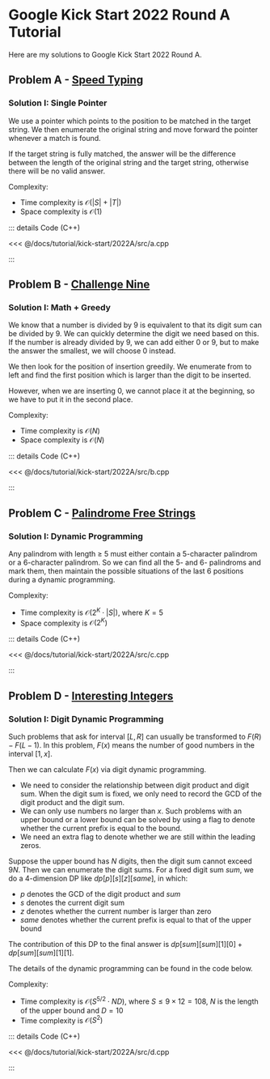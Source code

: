 # Google Kick Start 2022 Round A Tutorial

Here are my solutions to Google Kick Start 2022 Round A.

## Problem A - [Speed Typing](https://codingcompetitions.withgoogle.com/kickstart/round/00000000008cb33e/00000000009e7021)

### Solution I: Single Pointer

We use a pointer which points to the position to be matched in the target string. We then enumerate the original string and move forward the pointer whenever a match is found.

If the target string is fully matched, the answer will be the difference between the length of the original string and the target string, otherwise there will be no valid answer.

Complexity:

- Time complexity is $\mathcal{O}(|S|+|T|)$
- Space complexity is $\mathcal{O}(1)$

::: details Code (C++)

<<< @/docs/tutorial/kick-start/2022A/src/a.cpp

:::

## Problem B - [Challenge Nine](https://codingcompetitions.withgoogle.com/kickstart/round/00000000008cb33e/00000000009e7997)

### Solution I: Math + Greedy

We know that a number is divided by 9 is equivalent to that its digit sum can be divided by 9. We can quickly determine the digit we need based on this. If the number is already divided by 9, we can add either 0 or 9, but to make the answer the smallest, we will choose 0 instead.

We then look for the position of insertion greedily. We enumerate from to left and find the first position which is larger than the digit to be inserted.

However, when we are inserting 0, we cannot place it at the beginning, so we have to put it in the second place.

Complexity:

- Time complexity is $\mathcal{O}(N)$
- Space complexity is $\mathcal{O}(N)$

::: details Code (C++)

<<< @/docs/tutorial/kick-start/2022A/src/b.cpp

:::

## Problem C - [Palindrome Free Strings](https://codingcompetitions.withgoogle.com/kickstart/round/00000000008cb33e/00000000009e762e)

### Solution I: Dynamic Programming

Any palindrom with length $\ge$ 5 must either contain a 5-character palindrom or a 6-character palindrom. So we can find all the 5- and 6- palindroms and mark them, then maintain the possible situations of the last 6 positions during a dynamic programming.

Complexity:

- Time complexity is $\mathcal{O}(2^K\cdot|S|)$, where $K=5$
- Space complexity is $\mathcal{O}(2^K)$

::: details Code (C++)

<<< @/docs/tutorial/kick-start/2022A/src/c.cpp

:::

## Problem D - [Interesting Integers](https://codingcompetitions.withgoogle.com/kickstart/round/00000000008cb33e/00000000009e73ea)

### Solution I: Digit Dynamic Programming

Such problems that ask for interval $[L,R]$ can usually be transformed to $F(R)-F(L-1)$. In this problem, $F(x)$ means the number of good numbers in the interval $[1,x]$.

Then we can calculate $F(x)$ via digit dynamic programming.

- We need to consider the relationship between digit product and digit sum. When the digit sum is fixed, we only need to record the GCD of the digit product and the digit sum.
- We can only use numbers no larger than $x$. Such problems with an upper bound or a lower bound can be solved by using a flag to denote whether the current prefix is equal to the bound.
- We need an extra flag to denote whether we are still within the leading zeros.

Suppose the upper bound has $N$ digits, then the digit sum cannot exceed $9N$. Then we can enumerate the digit sums. For a fixed digit sum $sum$, we do a 4-dimension DP like $dp[p][s][z][same]$, in which:

- $p$ denotes the GCD of the digit product and $sum$
- $s$ denotes the current digit sum
- $z$ denotes whether the current number is larger than zero
- $same$ denotes whether the current prefix is equal to that of the upper bound

The contribution of this DP to the final answer is $dp[sum][sum][1][0]+dp[sum][sum][1][1]$.

The details of the dynamic programming can be found in the code below.

Complexity:

- Time complexity is $\mathcal{O}(S^{5/2}\cdot ND)$, where $S\le9\times12=108$, $N$ is the length of the upper bound and $D=10$
- Time complexity is $\mathcal{O}(S^2)$

::: details Code (C++)

<<< @/docs/tutorial/kick-start/2022A/src/d.cpp

:::

<Utterances />
